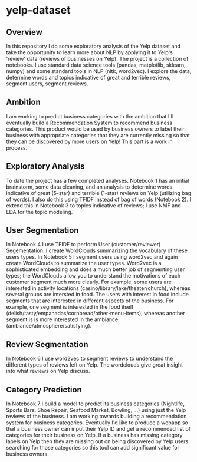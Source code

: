 # yelp-dataset

## Overview
In this repository I do some exploratory analysis of the Yelp dataset and take the opportunity to learn more about NLP by applying it to Yelp's 'review' data (reviews of businesses on Yelp). The project is a collection of notebooks. I use standard data science tools (pandas, matplotlib, sklearn, numpy) and some standard tools in NLP (nltk, word2vec). I explore the data, determine words and topics indicative of great and terrible reviews, segment users, segment reviews. 

## Ambition 
I am working to predict business categories with the ambition that I'll eventually build a Recommendation System to recommend business categories. This product would be used by business owners to label their business with appropriate categories that they are currently missing so that they can be discovered by more users on Yelp! This part is a work in process. 

## Exploratory Analysis
To date the project has a few completed analyses. Notebook 1 has an initial brainstorm, some data cleaning, and an analysis to determine words indicative of great (5-star) and terrible (1-star) reviews on Yelp (utilizing bag of words). I also do this using TFIDF instead of bag of words (Notebook 2). I extend this in Notebook 3 to topics indicative of reviews; I use NMF and LDA for the topic modeling. 

## User Segmentation
In Notebook 4 I use TFIDF to perform User (customer/reviewer) Segementation. I create WordClouds summarizing the vocabulary of these users types. In Notebook 5 I segment users using word2vec and again create WordClouds to summarize the user types. Word2vec is a sophisticated embedding and does a much better job of segmenting user types; the WordClouds allow you to understand the motivations of each customer segment much more clearly. For example, some users are interested in activity locations (casino/library/lake/theater/church), whereas several groups are intersted in food. The users with interest in food include segments that are interested in different aspects of the business. For example, one segment is interested in the food itself (delish/tasty/empanadas/cornbread/other-menu-items), whereas another segment is is more interested in the ambiance (ambiance/atmosphere/satisfying). 

## Review Segmentation
In Notebook 6 I use word2vec to segment reviews to understand the different types of reviews left on Yelp. The wordclouds give great insight into what reviews on Yelp discuss. 

## Category Prediction
In Notebook 7 I build a model to predict its business categories (Nightlife, Sports Bars, Shoe Repair, Seafood Market, Bowling, ...) using just the Yelp reviews of the business. I am working towards building a recommendation system for business categories. Eventually I'd like to produce a webapp so that a business owner can input their Yelp ID and get a recommended list of categories for their business on Yelp. If a business has missing category labels on Yelp then they are missing out on being discovered by Yelp users searching for those categories so this tool can add significant value for business owners. 

